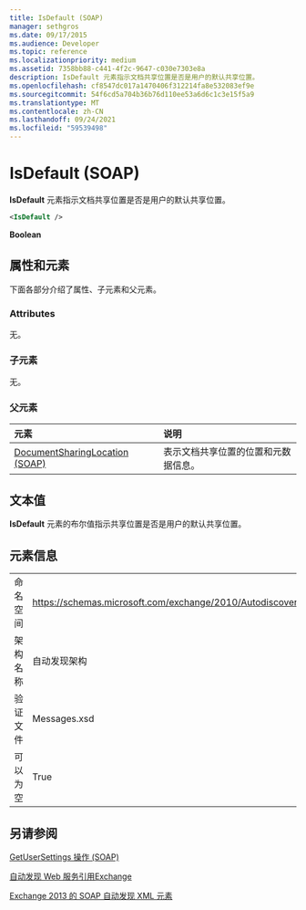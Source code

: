 ```yaml
---
title: IsDefault (SOAP)
manager: sethgros
ms.date: 09/17/2015
ms.audience: Developer
ms.topic: reference
ms.localizationpriority: medium
ms.assetid: 7358bb88-c441-4f2c-9647-c030e7303e8a
description: IsDefault 元素指示文档共享位置是否是用户的默认共享位置。
ms.openlocfilehash: cf8547dc017a1470406f312214fa8e532083ef9e
ms.sourcegitcommit: 54f6cd5a704b36b76d110ee53a6d6c1c3e15f5a9
ms.translationtype: MT
ms.contentlocale: zh-CN
ms.lasthandoff: 09/24/2021
ms.locfileid: "59539498"
---
```

# <a name="isdefault-soap"></a>IsDefault (SOAP)

**IsDefault** 元素指示文档共享位置是否是用户的默认共享位置。 
  
```XML
<IsDefault /> 
```

 **Boolean**
## <a name="attributes-and-elements"></a>属性和元素

下面各部分介绍了属性、子元素和父元素。
  
### <a name="attributes"></a>Attributes

无。
  
### <a name="child-elements"></a>子元素

无。
  
### <a name="parent-elements"></a>父元素

|**元素**|**说明**|
|:-----|:-----|
|[DocumentSharingLocation (SOAP)](documentsharinglocation-soap.md) <br/> |表示文档共享位置的位置和元数据信息。  <br/> |
   
## <a name="text-value"></a>文本值

**IsDefault** 元素的布尔值指示共享位置是否是用户的默认共享位置。 
  
## <a name="element-information"></a>元素信息

|||
|:-----|:-----|
|命名空间  <br/> |https://schemas.microsoft.com/exchange/2010/Autodiscover  <br/> |
|架构名称  <br/> |自动发现架构  <br/> |
|验证文件  <br/> |Messages.xsd  <br/> |
|可以为空  <br/> |True  <br/> |
   
## <a name="see-also"></a>另请参阅



[GetUserSettings 操作 (SOAP)](getusersettings-operation-soap.md)


[自动发现 Web 服务引用Exchange](autodiscover-web-service-reference-for-exchange.md)
  
[Exchange 2013 的 SOAP 自动发现 XML 元素](soap-autodiscover-xml-elements-for-exchange-2013.md)

